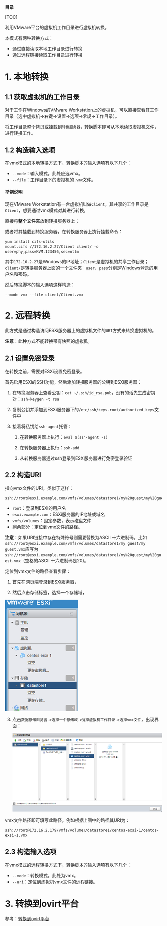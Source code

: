**目录**

[TOC]

利用VMware平台的虚拟机工作目录进行虚拟机转换。

本模式有两种转换方式：

- 通过直接读取本地工作目录进行转换
- 通过远程链接读取工作目录进行转换

# 1. 本地转换

## 1.1 获取虚拟机的工作目录

对于工作在Windows的VMware Workstation上的虚拟机，可以直接查看其工作目录（选中虚拟机->右键->设置->选项->常规->工作目录）。

将工作目录整个拷贝或挂载到`转换服务器`，转换脚本即可从本地读取虚拟机文件，进行转换工作。

## 1.2 构造输入选项

在vmx模式的本地转换方式下，转换脚本的输入选项有以下几个：

- `--mode`：输入模式。此处应选vmx。
- `--file`：工作目录下的虚拟机的`.vmx`文件。

#### 举例说明

现在VMware Workstation有一台虚拟机叫做`Client`，其共享的工作目录是`Client`，想要通过vmx模式对其进行转换。

直接将**整个文件夹**放到转换服务器上；

或者将其挂载到转换服务器，在转换服务器上执行挂载命令：

```shell
yum install cifs-utils
mount.cifs //172.16.2.27/Client client/ -o user=phy,pass=KVM.123456,sec=ntlm
```

其中`172.16.2.27`是Windows的IP地址；`Client`是虚拟机的共享工作目录；`client/`是转换服务器上面的一个文件夹；`user`、`pass`分别是Windows登录的用户名和密码。



然后转换脚本的输入选项这样构造：

```shell
--mode vmx --file client/Client.vmx
```

# 2. 远程转换

此方式是通过构造访问ESXi服务器上的虚拟机文件的`URI`方式来转换虚拟机的。

**注意**：此种方式不能转换带有快照的虚拟机。

## 2.1 设置免密登录

在转换之前，需要对ESXi设置免密登录。

首先启用ESXi的SSH功能，然后添加转换服务器的公钥到ESXi服务器：

1. 在转换服务器上查看公钥：`cat ~/.ssh/id_rsa.pub`，没有的话先生成密钥对：`ssh-keygen -t rsa`
2. 复制公钥并添加到ESXi服务器下的`/etc/ssh/keys-root/authorized_keys`文件中

3. 接着将私钥给`ssh-agent`托管：

    1. 在转换服务器上执行：`eval $(ssh-agent -s)`
    
    2. 在转换服务器上执行：`ssh-add`
    
    3. 从转换服务器通过ssh登录到ESXi服务器进行免密登录验证

## 2.2 构造URI

指向vmx文件的URI，类似于这样：

```shell
ssh://root@esxi.example.com/vmfs/volumes/datastore1/my%20guest/my%20guest.vmx
```

- `root`：登录到ESXi的用户名
- `esxi.example.com`：ESXi服务器的IP地址或域名
- `vmfs/volumes`：固定参数，表示磁盘文件
- 剩余部分：定位到vmx文件的路径。

**注意**：如果URI链接中存在特殊符号则需要替换为ASCII 十六进制码。比如`ssh://root@esxi.example.com/vmfs/volumes/datastore1/my guest/my guest.vmx`应写为`ssh://root@esxi.example.com/vmfs/volumes/datastore1/my%20guest/my%20guest.vmx`（空格的ASCII 十六进制码是20）。

定位到vmx文件的路径查看步骤：

1. 首先在网页端登录到ESXi服务器，

2. 然后点击存储标签，选择一个存储域，

![](img/esxi存储界面.png)

3. 点击`数据存储浏览器->选择一个存储域->选择虚拟机工作目录->选择vmx文件`，出现界面：

    ![esxi虚拟机存储界面](img/esxi虚拟机存储界面.png)

vmx文件路径即可填写此路径。例如根据上图中的路径其URI为：

```shell
ssh://root@172.16.2.179/vmfs/volumes/datastore1/centos-exsi-1/centos-exsi-1.vmx
```

## 2.3 构造输入选项

在vmx模式的远程转换方式下，转换脚本的输入选项有以下几个：

- `--mode`：转换模式。此处为vmx。
- `--uri`：定位到虚拟机vmx文件的远程链接。

# 3. 转换到ovirt平台

参考：[转换到ovirt平台](转换到ovirt平台.md)

